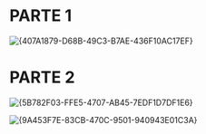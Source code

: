 # PARTE 1

![{407A1879-D68B-49C3-B7AE-436F10AC17EF}](https://github.com/user-attachments/assets/2f394faa-f6d6-4d39-bb0c-27862cca47a0)


# PARTE  2 

![{5B782F03-FFE5-4707-AB45-7EDF1D7DF1E6}](https://github.com/user-attachments/assets/512b5f6d-df8e-495e-8567-315e174a3f82)

![{9A453F7E-83CB-470C-9501-940943E01C3A}](https://github.com/user-attachments/assets/4f5a54bc-1cfd-4509-90b9-c97f3ba9b80f)


